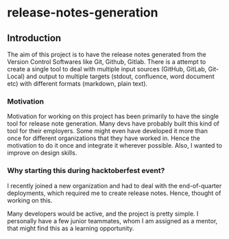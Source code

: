 # release-notes-generation

## Introduction
The aim of this project is to have the release notes generated from the Version Control Softwares like Git, Github, Gitlab. There is a attempt to create a single tool to deal with multiple input sources (GitHub, GitLab, Git-Local) and output to multiple targets (stdout, confluence, word document etc) with different formats (markdown, plain text).


### Motivation
Motivation for working on this project has been primarily to have the single tool for release note generation. Many devs have probably built this kind of tool for their employers. Some might even have developed it more than once for different organizations that they have worked in. Hence the motivation to do it once and integrate it wherever possible. Also, I wanted to improve on design skills. 

### Why starting this during hacktoberfest event?

I recently joined a new organization and had to deal with the end-of-quarter deployments, which required me to create release notes. Hence, thought of working on this.

Many developers would be active, and the project is pretty simple. I personally have a few junior teammates, whom I am assigned as a mentor, that might find this as a learning opportunity.

